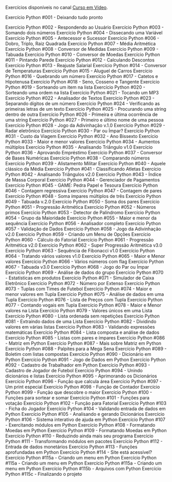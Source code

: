 Exercícios disponíveis no canal <a href="https://www.youtube.com/playlist?list=PLHz_AreHm4dm6wYOIW20Nyg12TAjmMGT-">Curso em Vídeo</a>.

Exercício Python #001 - Deixando tudo pronto

Exercício Python #002 - Respondendo ao Usuário
Exercício Python #003 - Somando dois números
Exercício Python #004 - Dissecando uma Variável
Exercício Python #005 - Antecessor e Sucessor
Exercício Python #006 - Dobro, Triplo, Raiz Quadrada
Exercício Python #007 - Média Aritmética
Exercício Python #008 - Conversor de Medidas
Exercício Python #009 - Tabuada
Exercício Python #010 - Conversor de Moedas
Exercício Python #011 - Pintando Parede
Exercício Python #012 - Calculando Descontos
Exercício Python #013 - Reajuste Salarial
Exercício Python #014 - Conversor de Temperaturas
Exercício Python #015 - Aluguel de Carros
Exercício Python #016 - Quebrando um número
Exercício Python #017 - Catetos e Hipotenusa
Exercício Python #018 - Seno, Cosseno e Tangente
Exercício Python #019 - Sorteando um item na lista
Exercício Python #020 - Sorteando uma ordem na lista
Exercício Python #021 - Tocando um MP3
Exercício Python #022 - Analisador de Textos
Exercício Python #023 - Separando dígitos de um número
Exercício Python #024 - Verificando as primeiras letras de um texto
Exercício Python #025 - Procurando uma string dentro de outra
Exercício Python #026 - Primeira e última ocorrência de uma string
Exercício Python #027 - Primeiro e último nome de uma pessoa
Exercício Python #028 - Jogo da Adivinhação v.1.0
Exercício Python #029 - Radar eletrônico
Exercício Python #030 - Par ou Ímpar?
Exercício Python #031 - Custo da Viagem
Exercício Python #032 - Ano Bissexto
Exercício Python #033 - Maior e menor valores
Exercício Python #034 - Aumentos múltiplos
Exercício Python #035 - Analisando Triângulo v1.0
Exercício Python #036 - Aprovando Empréstimo
Exercício Python #037 - Conversor de Bases Numéricas
Exercício Python #038 - Comparando números
Exercício Python #039 - Alistamento Militar
Exercício Python #040 - Aquele clássico da Média
Exercício Python #041 - Classificando Atletas
Exercício Python #042 - Analisando Triângulos v2.0
Exercício Python #043 - Índice de Massa Corporal
Exercício Python #044 - Gerenciador de Pagamentos
Exercício Python #045 - GAME: Pedra Papel e Tesoura
Exercício Python #046 - Contagem regressiva
Exercício Python #047 - Contagem de pares
Exercício Python #048 - Soma ímpares múltiplos de três
Exercício Python #049 - Tabuada v.2.0
Exercício Python #050 - Soma dos pares
Exercício Python #051 - Progressão Aritmética
Exercício Python #052 - Números primos
Exercício Python #053 - Detector de Palíndromo
Exercício Python #054 - Grupo da Maioridade
Exercício Python #055 - Maior e menor da sequência
Exercício Python #056 - Analisador completo
Exercício Python #057 - Validação de Dados
Exercício Python #058 - Jogo da Adivinhação v2.0
Exercício Python #059 - Criando um Menu de Opções
Exercício Python #060 - Cálculo do Fatorial
Exercício Python #061 - Progressão Aritmética v2.0
Exercício Python #062 - Super Progressão Aritmética v3.0
Exercício Python #063 - Sequência de Fibonacci v1.0
Exercício Python #064 - Tratando vários valores v1.0
Exercício Python #065 - Maior e Menor valores
Exercício Python #066 - Vários números com flag
Exercício Python #067 - Tabuada v3.0
Exercício Python #068 - Jogo do Par ou Ímpar
Exercício Python #069 - Análise de dados do grupo
Exercício Python #070 - Estatísticas em produtos
Exercício Python #071 - Simulador de Caixa Eletrônico
Exercício Python #072 - Número por Extenso
Exercício Python #073 - Tuplas com Times de Futebol
Exercício Python #074 - Maior e menor valores em Tupla
Exercício Python #075 - Análise de dados em uma Tupla
Exercício Python #076 - Lista de Preços com Tupla
Exercício Python #077 - Contando vogais em Tupla
Exercício Python #078 - Maior e Menor valores na Lista
Exercício Python #079 - Valores únicos em uma Lista
Exercício Python #080 - Lista ordenada sem repetições
Exercício Python #081 - Extraindo dados de uma Lista
Exercício Python #082 - Dividindo valores em várias listas
Exercício Python #083 - Validando expressões matemáticas
Exercício Python #084 - Lista composta e análise de dados
Exercício Python #085 - Listas com pares e ímpares
Exercício Python #086 - Matriz em Python
Exercício Python #087 - Mais sobre Matriz em Python
Exercício Python #088 - Palpites para a Mega Sena
Exercício Python #089 - Boletim com listas compostas
Exercício Python #090 - Dicionário em Python
Exercício Python #091 - Jogo de Dados em Python
Exercício Python #092 - Cadastro de Trabalhador em Python
Exercício Python #093 - Cadastro de Jogador de Futebol
Exercício Python #094 - Unindo dicionários e listas
Exercício Python #095 - Aprimorando os Dicionários
Exercício Python #096 - Função que calcula área
Exercício Python #097 - Um print especial
Exercício Python #098 - Função de Contador
Exercício Python #099 - Função que descobre o maior
Exercício Python #100 - Funções para sortear e somar
Exercício Python #101 - Funções para votação
Exercício Python #102 - Função para Fatorial
Exercício Python #103 - Ficha do Jogador
Exercício Python #104 - Validando entrada de dados em Python
Exercício Python #105 - Analisando e gerando Dicionários
Exercício Python #106 - Sistema interativo de ajuda em Python
Exercício Python #107 - Exercitando módulos em Python
Exercício Python #108 - Formatando Moedas em Python
Exercício Python #109 - Formatando Moedas em Python
Exercício Python #110 - Reduzindo ainda mais seu programa
Exercício Python #111 - Transformando módulos em pacotes
Exercício Python #112 - Entrada de dados monetários
Exercício Python #113 - Funções aprofundadas em Python
Exercício Python #114 - Site está acessível?
Exercício Python #115a - Criando um menu em Python
Exercício Python #115a - Criando um menu em Python
Exercício Python #115a - Criando um menu em Python
Exercício Python #115b - Arquivos com Python
Exercício Python #115c - Finalizando o projeto
